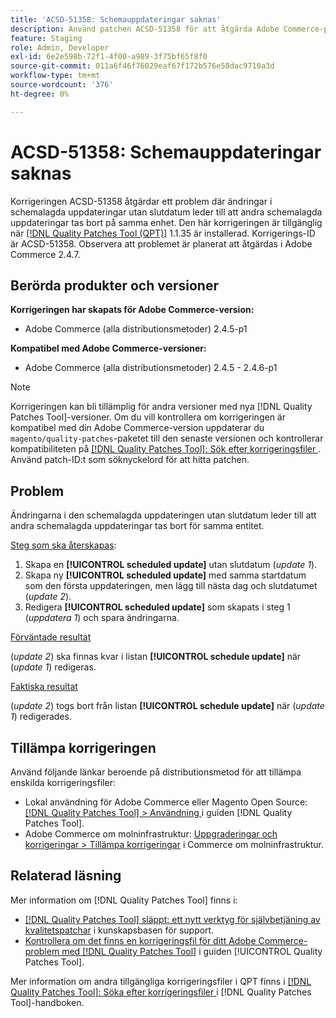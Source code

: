 ```yaml
---
title: 'ACSD-51358: Schemauppdateringar saknas'
description: Använd patchen ACSD-51358 för att åtgärda Adobe Commerce-problemet där ändringar i schemalagda uppdateringar utan slutdatum leder till att andra schemalagda uppdateringar tas bort på samma enhet.
feature: Staging
role: Admin, Developer
exl-id: 6e2e598b-72f1-4f00-a989-3f75bf65f8f0
source-git-commit: 011a6f46f76029eaf67f172b576e58dac9710a3d
workflow-type: tm+mt
source-wordcount: '376'
ht-degree: 0%

---
```


# ACSD-51358: Schemauppdateringar saknas

Korrigeringen ACSD-51358 åtgärdar ett problem där ändringar i schemalagda uppdateringar utan slutdatum leder till att andra schemalagda uppdateringar tas bort på samma enhet. Den här korrigeringen är tillgänglig när [[!DNL Quality Patches Tool (QPT)]](https://experienceleague.adobe.com/en/docs/commerce-operations/tools/quality-patches-tool/quality-patches-tool-to-self-serve-quality-patches) 1.1.35 är installerad. Korrigerings-ID är ACSD-51358. Observera att problemet är planerat att åtgärdas i Adobe Commerce 2.4.7.

## Berörda produkter och versioner

**Korrigeringen har skapats för Adobe Commerce-version:**

* Adobe Commerce (alla distributionsmetoder) 2.4.5-p1

**Kompatibel med Adobe Commerce-versioner:**

* Adobe Commerce (alla distributionsmetoder) 2.4.5 - 2.4.6-p1

>[!NOTE]
>
>Korrigeringen kan bli tillämplig för andra versioner med nya [!DNL Quality Patches Tool]-versioner. Om du vill kontrollera om korrigeringen är kompatibel med din Adobe Commerce-version uppdaterar du `magento/quality-patches`-paketet till den senaste versionen och kontrollerar kompatibiliteten på [[!DNL Quality Patches Tool]: Sök efter korrigeringsfiler ](https://experienceleague.adobe.com/tools/commerce-quality-patches/index.html). Använd patch-ID:t som söknyckelord för att hitta patchen.

## Problem

Ändringarna i den schemalagda uppdateringen utan slutdatum leder till att andra schemalagda uppdateringar tas bort för samma entitet.

<u>Steg som ska återskapas</u>:

1. Skapa en **[!UICONTROL scheduled update]** utan slutdatum (*update 1*).
1. Skapa ny **[!UICONTROL scheduled update]** med samma startdatum som den första uppdateringen, men lägg till nästa dag och slutdatumet (*update 2*).
1. Redigera **[!UICONTROL scheduled update]** som skapats i steg 1 (*uppdatera 1*) och spara ändringarna.

<u>Förväntade resultat</u>

(*update 2*) ska finnas kvar i listan **[!UICONTROL schedule update]** när (*update 1*) redigeras.

<u>Faktiska resultat</u>

(*update 2*) togs bort från listan **[!UICONTROL schedule update]** när (*update 1*) redigerades.

## Tillämpa korrigeringen

Använd följande länkar beroende på distributionsmetod för att tillämpa enskilda korrigeringsfiler:

* Lokal användning för Adobe Commerce eller Magento Open Source: [[!DNL Quality Patches Tool] > Användning ](/help/tools/quality-patches-tool/usage.md) i guiden [!DNL Quality Patches Tool].
* Adobe Commerce om molninfrastruktur: [Uppgraderingar och korrigeringar > Tillämpa korrigeringar](https://experienceleague.adobe.com/docs/commerce-cloud-service/user-guide/develop/upgrade/apply-patches.html) i Commerce om molninfrastruktur.

## Relaterad läsning

Mer information om [!DNL Quality Patches Tool] finns i:

* [[!DNL Quality Patches Tool] släppt: ett nytt verktyg för självbetjäning av kvalitetspatchar](https://experienceleague.adobe.com/en/docs/commerce-operations/tools/quality-patches-tool/quality-patches-tool-to-self-serve-quality-patches) i kunskapsbasen för support.
* [Kontrollera om det finns en korrigeringsfil för ditt Adobe Commerce-problem med  [!DNL Quality Patches Tool]](/help/tools/quality-patches-tool/patches-available-in-qpt/check-patch-for-magento-issue-with-magento-quality-patches.md) i guiden [!UICONTROL Quality Patches Tool].


Mer information om andra tillgängliga korrigeringsfiler i QPT finns i [[!DNL Quality Patches Tool]: Söka efter korrigeringsfiler ](<https://experienceleague.adobe.com/tools/commerce-quality-patches/index.html>) i [!DNL Quality Patches Tool]-handboken.
